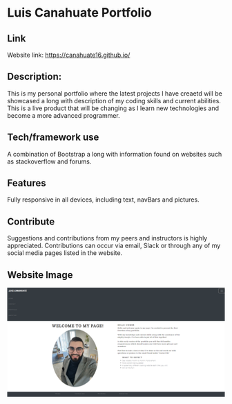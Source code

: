 # Luis Canahuate Portfolio

## Link
 Website link: https://canahuate16.github.io/



## Description: 
This is my personal portfolio where the latest projects I have creaetd will be showcased a long with description of my coding skills and current abilities. This is a live product that will be changing as I learn new technologies and become a more advanced programmer.

## Tech/framework use
A combination of Bootstrap a long with information found on websites such as stackoverflow and forums. 

## Features
Fully responsive in all devices, including text, navBars and pictures.


## Contribute

Suggestions and contributions from my peers and instructors is highly appreciated. Contributions can occur via email, Slack or through any of my social media pages listed in the website.

## Website Image

![](image/websiteimage.PNG)
